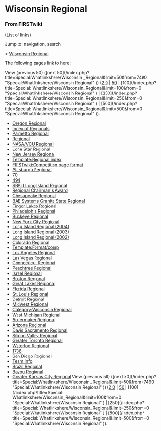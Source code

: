 # Wisconsin Regional

### From FIRSTwiki

(List of links)

Jump to: navigation, search

&lt; [Wisconsin Regional](/index.php?title=Wisconsin_Regional&redirect=no
"Wisconsin Regional" )  

The following pages link to here:

View (previous 50) ([next 50](/index.php?title=Special:Whatlinkshere/Wisconsin
_Regional&limit=50&from=7490 "Special:Whatlinkshere/Wisconsin Regional" )) ([2
0](/index.php?title=Special:Whatlinkshere/Wisconsin_Regional&limit=20&from=0
"Special:Whatlinkshere/Wisconsin Regional" ) |
[50](/index.php?title=Special:Whatlinkshere/Wisconsin_Regional&limit=50&from=0
"Special:Whatlinkshere/Wisconsin Regional" ) | [100](/index.php?title=Special:
Whatlinkshere/Wisconsin_Regional&limit=100&from=0
"Special:Whatlinkshere/Wisconsin Regional" ) | [250](/index.php?title=Special:
Whatlinkshere/Wisconsin_Regional&limit=250&from=0
"Special:Whatlinkshere/Wisconsin Regional" ) | [500](/index.php?title=Special:
Whatlinkshere/Wisconsin_Regional&limit=500&from=0
"Special:Whatlinkshere/Wisconsin Regional" )).

  * [Oregon Regional](/index.php/Oregon_Regional "Oregon Regional" )
  * [Index of Regionals](/index.php/Index_of_Regionals "Index of Regionals" )
  * [Palmetto Regional](/index.php/Palmetto_Regional "Palmetto Regional" )
  * [Regional](/index.php/Regional "Regional" )
  * [NASA/VCU Regional](/index.php/NASA/VCU_Regional "NASA/VCU Regional" )
  * [Lone Star Regional](/index.php/Lone_Star_Regional "Lone Star Regional" )
  * [New Jersey Regional](/index.php/New_Jersey_Regional "New Jersey Regional" )
  * [Template:Regional index](/index.php/Template:Regional_index "Template:Regional index" )
  * [FIRSTwiki:Competition page format](/index.php/FIRSTwiki:Competition_page_format "FIRSTwiki:Competition page format" )
  * [Pittsburgh Regional](/index.php/Pittsburgh_Regional "Pittsburgh Regional" )
  * [70](/index.php/70 "70" )
  * [494](/index.php/494 "494" )
  * [SBPLI Long Island Regional](/index.php/SBPLI_Long_Island_Regional "SBPLI Long Island Regional" )
  * [Regional Chairman's Award](/index.php/Regional_Chairman%27s_Award "Regional Chairman's Award" )
  * [Chesapeake Regional](/index.php/Chesapeake_Regional "Chesapeake Regional" )
  * [BAE Systems Granite State Regional](/index.php/BAE_Systems_Granite_State_Regional "BAE Systems Granite State Regional" )
  * [Finger Lakes Regional](/index.php/Finger_Lakes_Regional "Finger Lakes Regional" )
  * [Philadelphia Regional](/index.php/Philadelphia_Regional "Philadelphia Regional" )
  * [Buckeye Regional](/index.php/Buckeye_Regional "Buckeye Regional" )
  * [New York City Regional](/index.php/New_York_City_Regional "New York City Regional" )
  * [Long Island Regional (2004)](/index.php/Long_Island_Regional_%282004%29 "Long Island Regional \(2004\)" )
  * [Long Island Regional (2003)](/index.php/Long_Island_Regional_%282003%29 "Long Island Regional \(2003\)" )
  * [Long Island Regional (2002)](/index.php/Long_Island_Regional_%282002%29 "Long Island Regional \(2002\)" )
  * [Colorado Regional](/index.php/Colorado_Regional "Colorado Regional" )
  * [Template:Format/comp](/index.php/Template:Format/comp "Template:Format/comp" )
  * [Los Angeles Regional](/index.php/Los_Angeles_Regional "Los Angeles Regional" )
  * [Las Vegas Regional](/index.php/Las_Vegas_Regional "Las Vegas Regional" )
  * [Connecticut Regional](/index.php/Connecticut_Regional "Connecticut Regional" )
  * [Peachtree Regional](/index.php/Peachtree_Regional "Peachtree Regional" )
  * [Israel Regional](/index.php/Israel_Regional "Israel Regional" )
  * [Boston Regional](/index.php/Boston_Regional "Boston Regional" )
  * [Great Lakes Regional](/index.php/Great_Lakes_Regional "Great Lakes Regional" )
  * [Florida Regional](/index.php/Florida_Regional "Florida Regional" )
  * [St. Louis Regional](/index.php/St._Louis_Regional "St. Louis Regional" )
  * [Detroit Regional](/index.php/Detroit_Regional "Detroit Regional" )
  * [Midwest Regional](/index.php/Midwest_Regional "Midwest Regional" )
  * [Category:Wisconsin Regional](/index.php/Category:Wisconsin_Regional "Category:Wisconsin Regional" )
  * [West Michigan Regional](/index.php/West_Michigan_Regional "West Michigan Regional" )
  * [Boilermaker Regional](/index.php/Boilermaker_Regional "Boilermaker Regional" )
  * [Arizona Regional](/index.php/Arizona_Regional "Arizona Regional" )
  * [Davis Sacramento Regional](/index.php/Davis_Sacramento_Regional "Davis Sacramento Regional" )
  * [Silicon Valley Regional](/index.php/Silicon_Valley_Regional "Silicon Valley Regional" )
  * [Greater Toronto Regional](/index.php/Greater_Toronto_Regional "Greater Toronto Regional" )
  * [Waterloo Regional](/index.php/Waterloo_Regional "Waterloo Regional" )
  * [1736](/index.php/1736 "1736" )
  * [San Diego Regional](/index.php/San_Diego_Regional "San Diego Regional" )
  * [Team Info](/index.php/Team_Info "Team Info" )
  * [Brazil Regional](/index.php/Brazil_Regional "Brazil Regional" )
  * [Bayou Regional](/index.php/Bayou_Regional "Bayou Regional" )
  * [Greater Kansas City Regional](/index.php/Greater_Kansas_City_Regional "Greater Kansas City Regional" )
View (previous 50) ([next 50](/index.php?title=Special:Whatlinkshere/Wisconsin
_Regional&limit=50&from=7490 "Special:Whatlinkshere/Wisconsin Regional" )) ([2
0](/index.php?title=Special:Whatlinkshere/Wisconsin_Regional&limit=20&from=0
"Special:Whatlinkshere/Wisconsin Regional" ) |
[50](/index.php?title=Special:Whatlinkshere/Wisconsin_Regional&limit=50&from=0
"Special:Whatlinkshere/Wisconsin Regional" ) | [100](/index.php?title=Special:
Whatlinkshere/Wisconsin_Regional&limit=100&from=0
"Special:Whatlinkshere/Wisconsin Regional" ) | [250](/index.php?title=Special:
Whatlinkshere/Wisconsin_Regional&limit=250&from=0
"Special:Whatlinkshere/Wisconsin Regional" ) | [500](/index.php?title=Special:
Whatlinkshere/Wisconsin_Regional&limit=500&from=0
"Special:Whatlinkshere/Wisconsin Regional" )).


